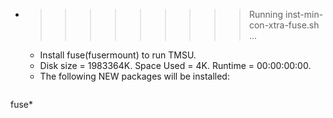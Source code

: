 * >>>>>>>>> Running inst-min-con-xtra-fuse.sh ...
  * Install fuse(fusermount) to run TMSU.
  * Disk size = 1983364K. Space Used = 4K. Runtime = 00:00:00:00.
  * The following NEW packages will be installed:
  ```bash
fuse*
  ```
